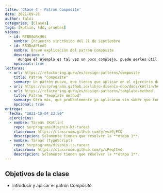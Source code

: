 ```yaml
---
title: 'Clase 4 - Patrón Composite'
date: 2021-09-21
author: faloi
categories: [Clases]
tags: [kotlin, tdd, pruebas]
videos:
  - id: RTB8AoRxH0s
    nombre: Encuentro sincrónico del 21 de Septiembre
  - id: ES3DnAPted0
    nombre: Breve explicación del patrón Composite
    descripcion: >
      Aunque el ejemplo es tal vez un poco complejo, puede serles útil la explicación en video.
    opcional: true
lecturas:
  - url: https://refactoring.guru/es/design-patterns/composite
    title: Patrón "Composite"
    summary: Un patrón nuevo, que tienen que aplicar en el ejercicio de la semana.
  - url: https://surprograma.github.io/libro-disenio-oop/docs/kotlin/herramientas-lenguaje/manejo-fechas/
  - url: https://refactoring.guru/es/design-patterns/template-method
    title: Patrón "Template method"
    summary: Otro más, que probablemente ya aplicaron sin saber que tenía un nombre.
    opcional: true
entrega:
  fecha: "2021-10-04 23:59"
  ejercicios:
  - nombre: Tareas (Kotlin)
    repo: surprograma/disenio-kt-tareas
    classroom: https://classroom.github.com/g/yua9jFCQ
    descripcion: Solamente tienen que resolver la **etapa 1**.
  - nombre: Tareas (TypeScript)
    repo: surprograma/disenio-ts-tareas
    classroom: https://classroom.github.com/g/cPeqtIvd
    descripcion: Solamente tienen que resolver la **etapa 1**.
---
```


## Objetivos de la clase

* Introducir y aplicar el patrón _Composite_.

